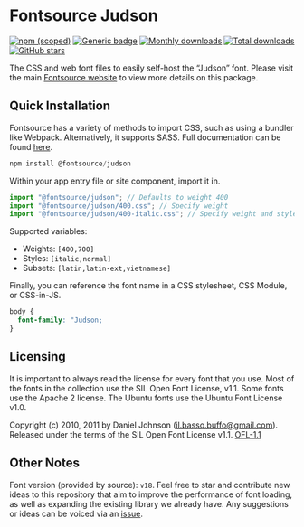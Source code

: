 # Fontsource Judson

[![npm (scoped)](https://img.shields.io/npm/v/@fontsource/judson?color=brightgreen)](https://www.npmjs.com/package/@fontsource/judson) [![Generic badge](https://img.shields.io/badge/fontsource-passing-brightgreen)](https://github.com/fontsource/fontsource) [![Monthly downloads](https://badgen.net/npm/dm/@fontsource/judson)](https://github.com/fontsource/fontsource) [![Total downloads](https://badgen.net/npm/dt/@fontsource/judson)](https://github.com/fontsource/fontsource) [![GitHub stars](https://img.shields.io/github/stars/fontsource/fontsource.svg?style=social&label=Star)](https://github.com/fontsource/fontsource/stargazers)

The CSS and web font files to easily self-host the “Judson” font. Please visit the main [Fontsource website](https://fontsource.org/fonts/judson) to view more details on this package.

## Quick Installation

Fontsource has a variety of methods to import CSS, such as using a bundler like Webpack. Alternatively, it supports SASS. Full documentation can be found [here](https://fontsource.org/docs/getting-started/introduction).

```javascript
npm install @fontsource/judson
```

Within your app entry file or site component, import it in.

```javascript
import "@fontsource/judson"; // Defaults to weight 400
import "@fontsource/judson/400.css"; // Specify weight
import "@fontsource/judson/400-italic.css"; // Specify weight and style

```

Supported variables:
- Weights: `[400,700]`
- Styles: `[italic,normal]`
- Subsets: `[latin,latin-ext,vietnamese]`

Finally, you can reference the font name in a CSS stylesheet, CSS Module, or CSS-in-JS.

```css
body {
  font-family: "Judson;
}
```

## Licensing
It is important to always read the license for every font that you use.
Most of the fonts in the collection use the SIL Open Font License, v1.1. Some fonts use the Apache 2 license. The Ubuntu fonts use the Ubuntu Font License v1.0.

Copyright (c) 2010, 2011 by Daniel Johnson (il.basso.buffo@gmail.com). Released under the terms of the SIL Open Font License v1.1.
[OFL-1.1](http://scripts.sil.org/OFL)

## Other Notes
Font version (provided by source): `v18`.
Feel free to star and contribute new ideas to this repository that aim to improve the performance of font loading, as well as expanding the existing library we already have. Any suggestions or ideas can be voiced via an [issue](https://github.com/fontsource/fontsource/issues).